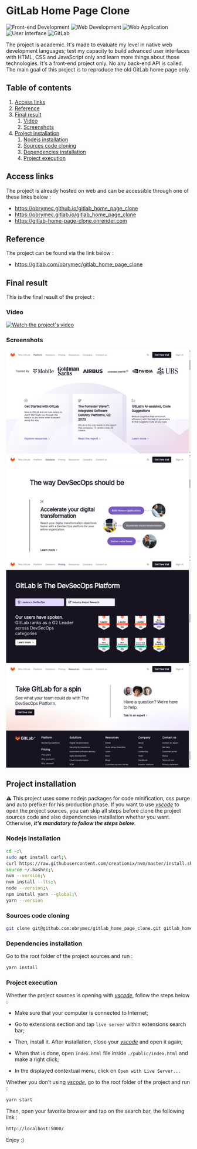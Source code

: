 # GitLab Home Page Clone
![Front-end Development](https://img.shields.io/badge/front-end%20development-%23404d59.svg?style=for-the-badge)
![Web Development](https://img.shields.io/badge/web%20development-%232671E5.svg?style=for-the-badge)
![Web Application](https://img.shields.io/badge/web%20application-6DA55F?style=for-the-badge)
![User Interface](https://img.shields.io/badge/user%20interface-%23323330.svg?style=for-the-badge)
![GitLab](https://img.shields.io/badge/gitlab-%23181717.svg?style=for-the-badge)

The project is academic. It's made to evaluate my level in
native web development languages; test my capacity to build
advanced user interfaces with HTML, CSS and JavaScript only
and learn more things about those technologies. It's a
front-end project only. No any back-end API is called.
The main goal of this project is to reproduce the old
GitLab home page only.

## Table of contents
1. [Access links](#links)
2. [Reference](#ref)
3. [Final result](#result)
    1. [Video](#video)
    2. [Screenshots](#images)
5. [Project installation](#install)
    1. [Nodejs installation](#node-install)
    2. [Sources code cloning](#cloning)
    3. [Dependencies installation](#dev-install)
    4. [Project execution](#running)

## Access links <a id = "links"></a>
The project is already hosted on web and can be
accessible through one of these links below :
- https://obrymec.github.io/gitlab_home_page_clone
- https://obrymec.gitlab.io/gitlab_home_page_clone
- https://gitlab-home-page-clone.onrender.com

## Reference <a id = "ref"></a>
The project can be found via the link below :
- https://gitlab.com/obrymec/gitlab_home_page_clone

## Final result <a id = "result"></a>
This is the final result of the project :
### Video <a id = "video"></a>
[![Watch the project's video](https://img.youtube.com/vi/j7LeZvGRDzQ/maxresdefault.jpg)](https://youtu.be/j7LeZvGRDzQ)

### Screenshots <a id = "images"></a>
![First render](./assets/render/render_1.png)
![Second render](./assets/render/render_2.png)
![Third render](./assets/render/render_3.png)
![Fourth render](./assets/render/render_4.png)

## Project installation <a id = "install"></a>
⚠️ This project uses some nodejs packages for code
minification, css purge and auto prefixer for his
production phase.
If you want to use <i><a href = "https://code.visualstudio.com/download">
vscode</a></i> to open the project sources,
you can skip all steps before clone the project
sources code and also dependencies installation
whether you want. Otherwise, <b><i>it's
mandatory to follow the steps below</i></b>.

### Nodejs installation <a id = "node-install"></a>
```sh
cd ~;\
sudo apt install curl;\
curl https://raw.githubusercontent.com/creationix/nvm/master/install.sh | bash;\
source ~/.bashrc;\
nvm --version;\
nvm install --lts;\
node --version;\
npm install yarn --global;\
yarn --version
```

### Sources code cloning <a id = "cloning"></a>
```sh
git clone git@github.com:obrymec/gitlab_home_page_clone.git gitlab_home_page/
```

### Dependencies installation <a id = "dev-install"></a>
Go to the root folder of the project sources
and run :
```sh
yarn install
```

### Project execution <a id = "running"></a>
Whether the project sources is opening with
<i><a href = "https://code.visualstudio.com/download">
vscode</a></i>, follow the steps below :

- Make sure that your computer is connected
to Internet;

- Go to extensions section and tap `live server`
within extensions search bar;

- Then, install it. After installation, close
your <i><a href = "https://code.visualstudio.com/download">
vscode</a></i> and open it again;

- When that is done, open `index.html` file
inside `./public/index.html` and make a right
click;

- In the displayed contextual menu, click on
`Open with Live Server...`

Whether you don't using <i>
<a href = "https://code.visualstudio.com/download">vscode</a></i>,
go to the root folder of the project and run :
```sh
yarn start
```

Then, open your favorite browser and tap on
the search bar, the following link :
```sh
http://localhost:5000/
```

Enjoy :)
